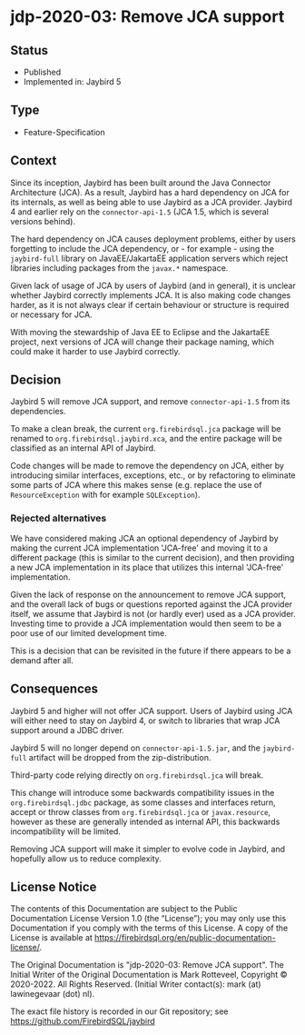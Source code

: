 <!--
SPDX-FileCopyrightText: Copyright 2020-2022 Mark Rotteveel
SPDX-License-Identifier: LicenseRef-PDL-1.0
-->
# jdp-2020-03: Remove JCA support

## Status

- Published
- Implemented in: Jaybird 5

## Type

- Feature-Specification

## Context

Since its inception, Jaybird has been built around the Java Connector
Architecture (JCA). As a result, Jaybird has a hard dependency on JCA for its
internals, as well as being able to use Jaybird as a JCA provider. Jaybird 4 and
earlier rely on the `connector-api-1.5` (JCA 1.5, which is several versions
behind).

The hard dependency on JCA causes deployment problems, either by users
forgetting to include the JCA dependency, or - for example - using the
`jaybird-full` library on JavaEE/JakartaEE application servers which reject
libraries including packages from the `javax.*` namespace.

Given lack of usage of JCA by users of Jaybird (and in general), it is unclear
whether Jaybird correctly implements JCA. It is also making code changes harder,
as it is not always clear if certain behaviour or structure is required or
necessary for JCA.  

With moving the stewardship of Java EE to Eclipse and the JakartaEE project,
next versions of JCA will change their package naming, which could make it
harder to use Jaybird correctly.

## Decision

Jaybird 5 will remove JCA support, and remove `connector-api-1.5` from its
dependencies.

To make a clean break, the current `org.firebirdsql.jca` package will be renamed
to `org.firebirdsql.jaybird.xca`, and the entire package will be classified as
an internal API of Jaybird.

Code changes will be made to remove the dependency on JCA, either by introducing
similar interfaces, exceptions, etc., or by refactoring to eliminate some parts
of JCA where this makes sense (e.g. replace the use of `ResourceException` with
for example `SQLException`).

### Rejected alternatives

We have considered making JCA an optional dependency of Jaybird by making the
current JCA implementation 'JCA-free' and moving it to a different package (this
is similar to the current decision), and then providing a new JCA implementation
in its place that utilizes this internal 'JCA-free' implementation.

Given the lack of response on the announcement to remove JCA support, and the
overall lack of bugs or questions reported against the JCA provider itself, we
assume that Jaybird is not (or hardly ever) used as a JCA provider. Investing
time to provide a JCA implementation would then seem to be a poor use of
our limited development time.

This is a decision that can be revisited in the future if there appears to be a
demand after all.

## Consequences

Jaybird 5 and higher will not offer JCA support. Users of Jaybird using JCA will
either need to stay on Jaybird 4, or switch to libraries that wrap JCA support
around a JDBC driver.

Jaybird 5 will no longer depend on `connector-api-1.5.jar`, and the
`jaybird-full` artifact will be dropped from the zip-distribution.

Third-party code relying directly on `org.firebirdsql.jca` will break.

This change will introduce some backwards compatibility issues in the
`org.firebirdsql.jdbc` package, as some classes and interfaces return, accept or
throw classes from `org.firebirdsql.jca` or `javax.resource`, however as these
are generally intended as internal API, this backwards incompatibility will be 
limited.

Removing JCA support will make it simpler to evolve code in Jaybird, and
hopefully allow us to reduce complexity.

## License Notice

The contents of this Documentation are subject to the Public Documentation
License Version 1.0 (the “License”); you may only use this Documentation if you
comply with the terms of this License. A copy of the License is available at
<https://firebirdsql.org/en/public-documentation-license/>.

The Original Documentation is "jdp-2020-03: Remove JCA support".
The Initial Writer of the Original Documentation is Mark Rotteveel,
Copyright © 2020-2022. All Rights Reserved. (Initial Writer contact(s):
mark (at) lawinegevaar (dot) nl).

<!--
Contributor(s): ______________________________________.
Portions created by ______ are Copyright © _________ [Insert year(s)]. All Rights Reserved.
(Contributor contact(s): ________________ [Insert hyperlink/alias]).
-->

The exact file history is recorded in our Git repository; see
<https://github.com/FirebirdSQL/jaybird>
